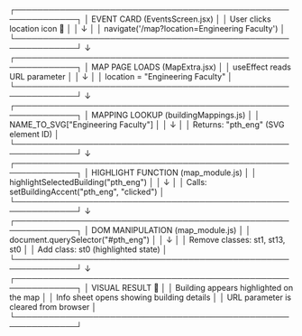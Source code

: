 ┌─────────────────────────────────────────────────────────────┐
│ EVENT CARD (EventsScreen.jsx) │
│ User clicks location icon 📍 │
│ ↓ │
│ navigate('/map?location=Engineering Faculty') │
└─────────────────────────────────────────────────────────────┘
↓
┌─────────────────────────────────────────────────────────────┐
│ MAP PAGE LOADS (MapExtra.jsx) │
│ useEffect reads URL parameter │
│ ↓ │
│ location = "Engineering Faculty" │
└─────────────────────────────────────────────────────────────┘
↓
┌─────────────────────────────────────────────────────────────┐
│ MAPPING LOOKUP (buildingMappings.js) │
│ NAME_TO_SVG["Engineering Faculty"] │
│ ↓ │
│ Returns: "pth_eng" (SVG element ID) │
└─────────────────────────────────────────────────────────────┘
↓
┌─────────────────────────────────────────────────────────────┐
│ HIGHLIGHT FUNCTION (map_module.js) │
│ highlightSelectedBuilding("pth_eng") │
│ ↓ │
│ Calls: setBuildingAccent("pth_eng", "clicked") │
└─────────────────────────────────────────────────────────────┘
↓
┌─────────────────────────────────────────────────────────────┐
│ DOM MANIPULATION (map_module.js) │
│ document.querySelector("#pth_eng") │
│ ↓ │
│ Remove classes: st1, st13, st0 │
│ Add class: st0 (highlighted state) │
└─────────────────────────────────────────────────────────────┘
↓
┌─────────────────────────────────────────────────────────────┐
│ VISUAL RESULT 🎨 │
│ Building appears highlighted on the map │
│ Info sheet opens showing building details │
│ URL parameter is cleared from browser │
└─────────────────────────────────────────────────────────────┘
